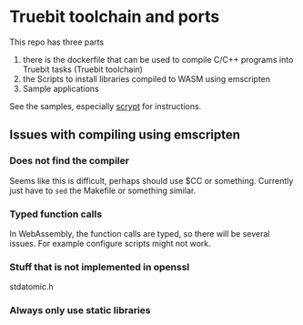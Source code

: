 # Truebit toolchain and ports

This repo has three parts
1. there is the dockerfile that can be used to
compile C/C++ programs into Truebit tasks (Truebit toolchain)
2. the Scripts to install libraries compiled to WASM using emscripten
3. Sample applications

See the samples, especially [scrypt](samples/scrypt) for instructions.

## Issues with compiling using emscripten

### Does not find the compiler

Seems like this is difficult, perhaps should use $CC or something.
Currently just have to `sed` the Makefile or something similar.

### Typed function calls

In WebAssembly, the function calls are typed, so there will be several issues.
For example configure scripts might not work.

### Stuff that is not implemented in openssl

stdatomic.h

### Always only use static libraries

